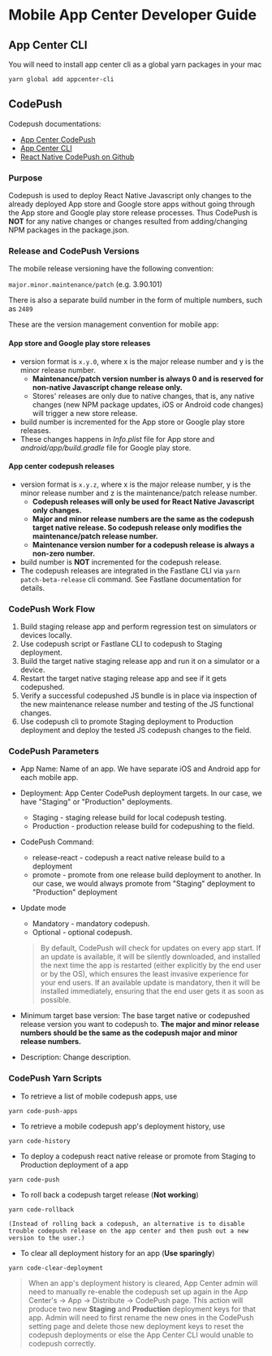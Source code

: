 # Mobile App Center Developer Guide

## App Center CLI

You will need to install app center cli as a global yarn packages in your mac

```
yarn global add appcenter-cli
```

## CodePush

Codepush documentations:

- [App Center CodePush](https://docs.microsoft.com/en-us/appcenter/distribution/codepush/)
- [App Center CLI](https://docs.microsoft.com/en-us/appcenter/cli/)
- [React Native CodePush on Github](https://github.com/Microsoft/react-native-code-push)

### Purpose

Codepush is used to deploy React Native Javascript only changes to the already deployed App store and Google store apps without going through the App store and Google play store release processes. Thus CodePush is **NOT** for any native changes or changes resulted from adding/changing NPM packages in the package.json.

### Release and CodePush Versions

The mobile release versioning have the following convention:

`major.minor.maintenance/patch` (e.g. 3.90.101)

There is also a separate build number in the form of multiple numbers, such as `2489`

These are the version management convention for mobile app:

#### App store and Google play store releases

- version format is `x.y.0`, where x is the major release number and y is the minor release number.
  - **Maintenance/patch version number is always 0 and is reserved for non-native Javascript change release only.**
  - Stores' releases are only due to native changes, that is, any native changes (new NPM package updates, iOS or Android code changes) will trigger a new store release.
- build number is incremented for the App store or Google play store releases.
- These changes happens in *Info.plist* file for App store and *android/app/build.gradle* file for Google play store.

#### App center codepush releases

- version format is `x.y.z`, where x is the major release number, y is the minor release number and z is the maintenance/patch release number.
  - **Codepush releases will only be used for React Native Javascript only changes.**
  - **Major and minor release numbers are the same as the codepush target native release.  So codepush release only modifies the maintenance/patch release number.**
  - **Maintenance version number for a codepush release is always a non-zero number.**
- build number is **NOT** incremented for the codepush release.
- The codepush releases are integrated in the Fastlane CLI via ```yarn patch-beta-release``` cli command.  See Fastlane documentation for details.

### CodePush Work Flow

1. Build staging release app and perform regression test on simulators or devices locally.
2. Use codepush script or Fastlane CLI to codepush to Staging deployment.
3. Build the target native staging release app and run it on a simulator or a device.
4. Restart the target native staging release app and see if it gets codepushed.
5. Verify a successful codepushed JS bundle is in place via inspection of the new maintenance release number and testing of the JS functional changes.
6. Use codepush cli to promote Staging deployment to Production deployment and deploy the tested JS codepush changes to the field.

### CodePush Parameters

- App Name: Name of an app.  We have separate iOS and Android app for each mobile app.
- Deployment: App Center CodePush deployment targets.  In our case, we have  "Staging" or "Production" deployments.
  - Staging - staging release build for local codepush testing.
  - Production - production release build for codepushing to the field.
- CodePush Command:
  - release-react - codepush a react native release build to a deployment
  - promote - promote from one release build deployment to another.  In our case, we would always promote from "Staging" deployment to "Production" deployment
- Update mode
  - Mandatory - mandatory codepush.
  - Optional - optional codepush.

  >By default, CodePush will check for updates on every app start. If an update is available, it will be silently downloaded, and installed the next time the app is restarted (either explicitly by the end user or by the OS), which ensures the least invasive experience for your end users. If an available update is mandatory, then it will be installed immediately, ensuring that the end user gets it as soon as possible.
- Minimum target base version: The base target native or codepushed release version you want to codepush to.  **The major and minor release numbers should be the same as the codepush major and minor release numbers.**
- Description: Change description.

### CodePush Yarn Scripts

- To retrieve a list of mobile codepush apps, use

```
yarn code-push-apps
```

- To retrieve a mobile codepush app's deployment history, use

```
yarn code-history
```

- To deploy a codepush react native release or promote from Staging to Production deployment of a app

```
yarn code-push
```

- To roll back a codepush target release (**Not working**)

```
yarn code-rollback
```

    (Instead of rolling back a codepush, an alternative is to disable trouble codepush release on the app center and then push out a new version to the user.)

- To clear all deployment history for an app (**Use sparingly**)

```
yarn code-clear-deployment
```

> When an app's deployment history is cleared, App Center admin will need to manually re-enable the codepush set up again in the App Center's -> App -> Distribute -> CodePush page.  This action will produce two new **Staging** and **Production** deployment keys for that app.  Admin will need to first rename the new ones in the CodePush setting page and delete those new deployment keys to reset the codepush deployments or else the App Center CLI would unable to codepush correctly.
